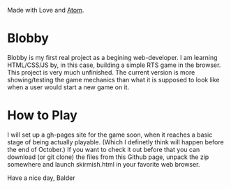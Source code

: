 Made with Love and [Atom](https://atom.io/).

# Blobby

Blobby is my first real project as a begining web-developer. I am learning HTML/CSS/JS by, in this case, building a simple RTS game in the browser.
This project is very much unfinished. The current version is more showing/testing the game mechanics than what it is supposed to look like when a user would start a new game on it.


# How to Play

I will set up a gh-pages site for the game soon, when it reaches a basic stage of being actually playable. (Which I definetly think will happen before the end of October.)
If you want to check it out before that you can download (or git clone) the files from this Github page, unpack the zip somewhere and launch skirmish.html in your favorite web browser.


Have a nice day,
Balder
